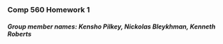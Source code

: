 ### Comp 560 Homework 1

##### Group member names: Kensho Pilkey, Nickolas Bleykhman, Kenneth Roberts
